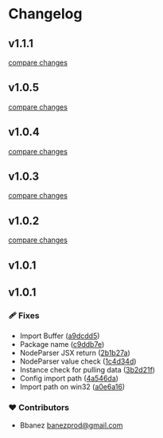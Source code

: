 # Changelog


## v1.1.1

[compare changes](https://github.com/bcms/nuxt-module/compare/v1.0.5...v1.1.1)

## v1.0.5

[compare changes](https://github.com/bcms/nuxt-module/compare/v1.0.4...v1.0.5)

## v1.0.4

[compare changes](https://github.com/bcms/nuxt-module/compare/v1.0.3...v1.0.4)

## v1.0.3

[compare changes](https://github.com/bcms/nuxt-module/compare/v1.0.2...v1.0.3)

## v1.0.2

[compare changes](https://github.com/bcms/nuxt-module/compare/v1.0.1...v1.0.2)

## v1.0.1

## v1.0.1


### 🩹 Fixes

- Import Buffer ([a9dcdd5](https://github.com/your-org/my-module/commit/a9dcdd5))
- Package name ([c9ddb7e](https://github.com/your-org/my-module/commit/c9ddb7e))
- NodeParser JSX return ([2b1b27a](https://github.com/your-org/my-module/commit/2b1b27a))
- NodeParser value check ([1c4d34d](https://github.com/your-org/my-module/commit/1c4d34d))
- Instance check for pulling data ([3b2d21f](https://github.com/your-org/my-module/commit/3b2d21f))
- Config import path ([4a546da](https://github.com/your-org/my-module/commit/4a546da))
- Import path on win32 ([a0e6a16](https://github.com/your-org/my-module/commit/a0e6a16))

### ❤️ Contributors

- Bbanez <banezprod@gmail.com>

